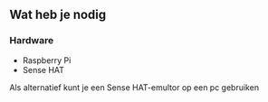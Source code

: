 ## Wat heb je nodig

### Hardware

- Raspberry Pi
- Sense HAT

Als alternatief kunt je een Sense HAT-emultor op een pc gebruiken